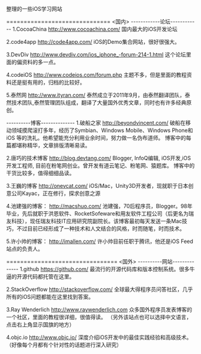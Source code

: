 整理的一些iOS学习网站

==============================
<国内>
------------论坛------------
1.CocoaChina  	 http://www.cocoachina.com/
	国内最大的iOS开发论坛

2.code4app		 http://code4app.com/
	iOS的Demo集合网站，很好很强大。

3.DevDiv   	  	 http://www.devdiv.com/ios_iphone_-forum-214-1.html
	这个论坛里面的偏资料的多一点。

4.codeiOS   	 http://www.codeios.com/forum.php
	主题不多，但是里面的教程资料还是挺有用的，归档的比较好。

5.泰然网			 http://www.ityran.com/
	泰然成立于2011年9月，由泰然翻译团队，泰然技术团队,泰然管理团队组成，翻译了大量国外优秀文章，同时也有许多经典原创。




----------博客--------------
1.破船之家   		http://beyondvincent.com/
	破船在移动领域摸爬滚打多年，经历了Symbian、Windows Mobile、Windows Phone和 iOS 等的洗礼。他希望能充分利用业余时间，努力做一名伪布道师。
	博客中的每篇都堪称精华，文章排版清晰易读。

2.唐巧的技术博客  http://blog.devtang.com/
	Blogger, InfoQ编辑, iOS开发,iOS开发工程师, 目前在粉笔网创业。曾开发有道云笔记、粉笔网、猿题库。
	博客中的干货比较多，值得细细品读。

3.王巍的博客  	http://onevcat.com/
	iOS/Mac，Unity3D开发者，现就职于日本创意公司Kayac，正在修行，探求创意之源

4.池建强的博客：  http://macshuo.com/
	池建强，70后程序员，Blogger。98年毕业，先后就职于洪恩软件、RocketSofeware和用友软件工程公司（后更名为瑞友科技），现任瑞友科技IT应用研究院副院长。该博客最初每天发送一条Mac技巧，不过目前已经形成了一种技术和人文结合的风格，时而随笔，时而技术。

5.许小帅的博客：	http://imallen.com/
	许小帅目前任职于腾讯，他还是iOS Feed站点的负责人。



================================
<国外>
----------网站--------------
1.github         https://github.com/
	最流行的开源代码库和版本控制系统。很多牛逼的开源代码都托管在这里。

2.StackOverflow  http://stackoverflow.com/
	全球最大得程序员问答社区，几乎所有的iOS问题都能在这里找到答案。

3.Ray Wenderlich http://www.raywenderlich.com
	众多国外程序员发表博客的一个社区，里面的教程很详细，很值得读。 （另外该站点也可以选择中文语言，点击右上角显示国旗的地方）

4.objc.io   	 http://www.objc.io/
	深度介绍iOS开发中的最佳实践经验和高级技术。（好像每个月都有个针对性的话题进行深入研究）

	



